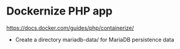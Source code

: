 # Dockernize PHP app
https://docs.docker.com/guides/php/containerize/

- Create a directory mariadb-data/ for MariaDB persistence data

